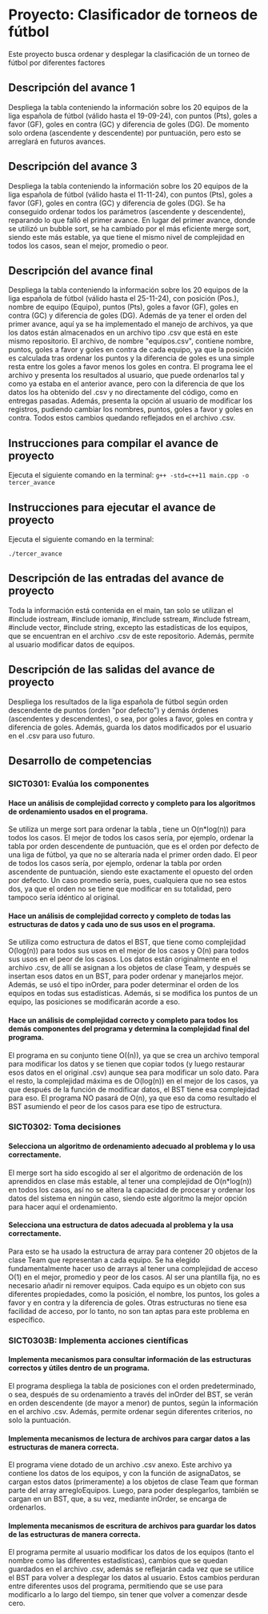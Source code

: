 # Proyecto: Clasificador de torneos de fútbol
Este proyecto busca ordenar y desplegar la clasificación de un torneo de fútbol por diferentes factores

## Descripción del avance 1
Despliega la tabla conteniendo la información sobre los 20 equipos de la liga española de fútbol (válido hasta el 19-09-24), con puntos (Pts), goles a favor (GF), goles en contra (GC) y diferencia de goles (DG). De momento solo ordena (ascendente y descendente) por puntuación, pero esto se arreglará en futuros avances.
## Descripción del avance 3
Despliega la tabla conteniendo la información sobre los 20 equipos de la liga española de fútbol (válido hasta el 11-11-24), con puntos (Pts), goles a favor (GF), goles en contra (GC) y diferencia de goles (DG). Se ha conseguido ordenar todos los parámetros (ascendente y descendente), reparando lo que falló el primer avance. En lugar del primer avance, donde se utilizó un bubble sort, se ha cambiado por el más eficiente merge sort, siendo este más estable, ya que tiene el mismo nivel de complejidad en todos los casos, sean el mejor, promedio o peor.

## Descripción del avance final
Despliega la tabla conteniendo la información sobre los 20 equipos de la liga española de fútbol (válido hasta el 25-11-24), con posición (Pos.), nombre de equipo (Equipo), puntos (Pts), goles a favor (GF), goles en contra (GC) y diferencia de goles (DG). Además de ya tener el orden del primer avance, aquí ya se ha implementado el manejo de archivos, ya que los datos están almacenados en un archivo tipo .csv que está en este mismo repositorio. El archivo, de nombre "equipos.csv", contiene nombre, puntos, goles a favor y goles en contra de cada equipo, ya que la posición es calculada tras ordenar los puntos y la diferencia de goles es una simple resta entre los goles a favor menos los goles en contra. El programa lee el archivo y presenta los resultados al usuario, que puede ordenarlos tal y como ya estaba en el anterior avance, pero con la diferencia de que los datos los ha obtenido del .csv y no directamente del código, como en entregas pasadas. Además, presenta la opción al usuario de modificar los registros, pudiendo cambiar los nombres, puntos, goles a favor y goles en contra. Todos estos cambios quedando reflejados en el archivo .csv.

## Instrucciones para compilar el avance de proyecto
Ejecuta el siguiente comando en la terminal:
`g++ -std=c++11 main.cpp -o tercer_avance` 

## Instrucciones para ejecutar el avance de proyecto
Ejecuta el siguiente comando en la terminal:

`./tercer_avance` 

## Descripción de las entradas del avance de proyecto
Toda la información está contenida en el main, tan solo se utilizan el #include iostream, #include iomanip, #include sstream, #include fstream, #include vector, #include string, excepto las estadísticas de los equipos, que se encuentran en el archivo .csv de este repositorio. Además, permite al usuario modificar datos de equipos.

## Descripción de las salidas del avance de proyecto
Despliega los resultados de la liga española de fútbol según orden descendente de puntos (orden "por defecto") y demás órdenes (ascendentes y descendentes), o sea, por goles a favor, goles en contra y diferencia de goles. Además, guarda los datos modificados por el usuario en el .csv para uso futuro.
## Desarrollo de competencias

### SICT0301: Evalúa los componentes
#### Hace un análisis de complejidad correcto y completo para los algoritmos de ordenamiento usados en el programa.
Se utiliza un merge sort para ordenar la tabla , tiene un O(n*log(n)) para todos los casos.
El mejor de todos los casos sería, por ejemplo, ordenar la tabla por orden descendente de puntuación, que es el orden por defecto de una liga de fútbol, ya que no se alteraría nada el primer orden dado.
El peor de todos los casos sería, por ejemplo, ordenar la tabla por orden ascendente de puntuación, siendo este exactamente el opuesto del orden por defecto.
Un caso promedio sería, pues, cualquiera que no sea estos dos, ya que el orden no se tiene que modificar en su totalidad, pero tampoco sería idéntico al original.

#### Hace un análisis de complejidad correcto y completo de todas las estructuras de datos y cada uno de sus usos en el programa.
Se utiliza como estructura de datos el BST, que tiene como complejidad O(log(n)) para todos sus usos en el mejor de los casos y O(n) para todos sus usos en el peor de los casos. Los datos están originalmente en el archivo .csv, de allí se asignan a los objetos de clase Team, y después se insertan esos datos en un BST, para poder ordenar y manejarlos mejor. Además, se usó el tipo inOrder, para poder determinar el orden de los equipos en todas sus estadísticas. Además, si se modifica los puntos de un equipo, las posiciones se modificarán acorde a eso.

#### Hace un análisis de complejidad correcto y completo para todos los demás componentes del programa y determina la complejidad final del programa.
El programa en su conjunto tiene O((n)), ya que se crea un archivo temporal para modificar los datos y  se tienen que copiar todos (y luego restaurar esos datos en el original .csv) aunque sea para modificar un solo dato.
Para el resto, la complejidad máxima es de O(log(n)) en el mejor de los casos, ya que después de la función de modificar datos, el BST tiene esa complejidad para eso. 
El programa NO pasará de O(n), ya que eso da como resultado el BST asumiendo el peor de los casos para ese tipo de estructura.

### SICT0302: Toma decisiones
#### Selecciona un algoritmo de ordenamiento adecuado al problema y lo usa correctamente.
El merge sort ha sido escogido al ser el algoritmo de ordenación de los aprendidos en clase más estable, al tener una complejidad de O(n*log(n)) en todos los casos, así no se altera la capacidad de procesar y ordenar los datos del sistema en ningún caso, siendo este algoritmo la mejor opción para hacer aquí el ordenamiento.

#### Selecciona una estructura de datos adecuada al problema y la usa correctamente.
Para esto se ha usado la estructura de array para contener 20 objetos de la clase Team que representan a cada equipo. Se ha elegido fundamentalmente hacer uso de arrays al tener una complejidad de acceso O(1) en el mejor, promedio y peor de los casos. Al ser una plantilla fija, no es necesario añadir ni remover equipos. Cada equipo es un objeto con sus diferentes propiedades, como la posición, el nombre, los puntos, los goles a favor y en contra y la diferencia de goles. Otras estructuras no tiene esa facilidad de acceso, por lo tanto, no son tan aptas para este problema en específico.


### SICT0303B: Implementa acciones científicas
#### Implementa mecanismos para consultar información de las estructuras correctos y útiles dentro de un programa.
El programa despliega la tabla de posiciones con el orden predeterminado, o sea, después de su ordenamiento a través del inOrder del BST, se verán en orden descendente (de mayor a menor) de puntos, según la información en el archivo .csv. Además, permite ordenar según diferentes criterios, no solo la puntuación.

#### Implementa mecanismos de lectura de archivos para cargar datos a las estructuras de manera correcta.
El programa viene dotado de un archivo .csv anexo. Este archivo ya contiene los datos de los equipos, y con la función de asignaDatos, se cargan estos datos (primeramente) a los objetos de clase Team que forman parte del array arregloEquipos. Luego, para poder desplegarlos, también se cargan en un BST, que, a su vez, mediante inOrder, se encarga de ordenarlos.

#### Implementa mecanismos de escritura de archivos para guardar los datos  de las estructuras de manera correcta.
El programa permite al usuario modificar los datos de los equipos (tanto el nombre como las diferentes estadísticas), cambios que se quedan guardados en el archivo .csv, además se reflejarán cada vez que se utilice el BST para volver a desplegar los datos al usuario. Estos cambios perduran entre diferentes usos del programa, permitiendo que se use para modificarlo a lo largo del tiempo, sin tener que volver a comenzar desde cero.
